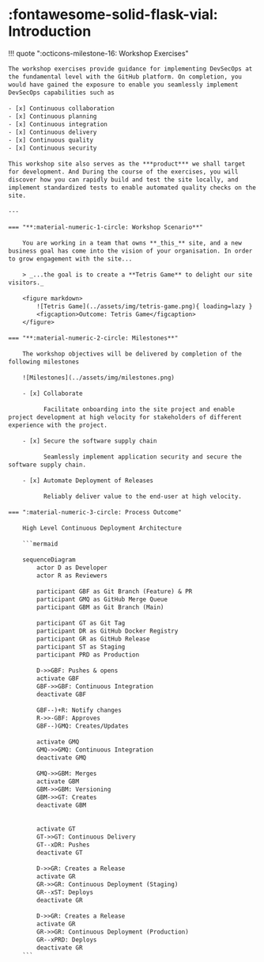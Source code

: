 <!-- markdownlint-disable MD033 MD046 -->

# :fontawesome-solid-flask-vial: Introduction

!!! quote ":octicons-milestone-16: Workshop Exercises"

    The workshop exercises provide guidance for implementing DevSecOps at the fundamental level with the GitHub platform. On completion, you would have gained the exposure to enable you seamlessly implement DevSecOps capabilities such as

    - [x] Continuous collaboration
    - [x] Continuous planning
    - [x] Continuous integration
    - [x] Continuous delivery
    - [x] Continuous quality
    - [x] Continuous security

    This workshop site also serves as the ***product*** we shall target for development. And During the course of the exercises, you will discover how you can rapidly build and test the site locally, and implement standardized tests to enable automated quality checks on the site.

    ---

    === "**:material-numeric-1-circle: Workshop Scenario**"

        You are working in a team that owns **_this_** site, and a new business goal has come into the vision of your organisation. In order to grow engagement with the site...

        > _...the goal is to create a **Tetris Game** to delight our site visitors._

        <figure markdown>
            ![Tetris Game](../assets/img/tetris-game.png){ loading=lazy }
            <figcaption>Outcome: Tetris Game</figcaption>
        </figure>

    === "**:material-numeric-2-circle: Milestones**"

        The workshop objectives will be delivered by completion of the following milestones

        ![Milestones](../assets/img/milestones.png)

        - [x] Collaborate

              Facilitate onboarding into the site project and enable project development at high velocity for stakeholders of different experience with the project.

        - [x] Secure the software supply chain

              Seamlessly implement application security and secure the software supply chain.

        - [x] Automate Deployment of Releases

              Reliably deliver value to the end-user at high velocity.

    === ":material-numeric-3-circle: Process Outcome"

        High Level Continuous Deployment Architecture

        ```mermaid

        sequenceDiagram
            actor D as Developer
            actor R as Reviewers

            participant GBF as Git Branch (Feature) & PR
            participant GMQ as GitHub Merge Queue
            participant GBM as Git Branch (Main)

            participant GT as Git Tag
            participant DR as GitHub Docker Registry
            participant GR as GitHub Release
            participant ST as Staging
            participant PRD as Production

            D->>GBF: Pushes & opens
            activate GBF
            GBF->>GBF: Continuous Integration
            deactivate GBF

            GBF--)+R: Notify changes
            R->>-GBF: Approves
            GBF--)GMQ: Creates/Updates

            activate GMQ
            GMQ->>GMQ: Continuous Integration
            deactivate GMQ

            GMQ->>GBM: Merges
            activate GBM
            GBM->>GBM: Versioning
            GBM->>GT: Creates
            deactivate GBM


            activate GT
            GT->>GT: Continuous Delivery
            GT--xDR: Pushes
            deactivate GT

            D->>GR: Creates a Release
            activate GR
            GR->>GR: Continuous Deployment (Staging)
            GR--xST: Deploys
            deactivate GR

            D->>GR: Creates a Release
            activate GR
            GR->>GR: Continuous Deployment (Production)
            GR--xPRD: Deploys
            deactivate GR
        ```
